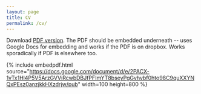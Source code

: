 ```yaml
---
layout: page
title: CV
permalink: /cv/
---
```


Download [PDF version](/pdf/cv.pdf). The PDF should be embedded underneath -- uses Google Docs for embedding and works if the PDF is on dropbox. Works sporadically if PDF is elsewhere too.

{% include embedpdf.html source="https://docs.google.com/document/d/e/2PACX-1vTx1Hl4P5V5ArzGVViRcwbDBJfPFImYT8bseyPgGvhvbf0hto98C9quXXYNQxPEsz0anzjkkHXzdrjw/pub" width=100 height=800 %}
